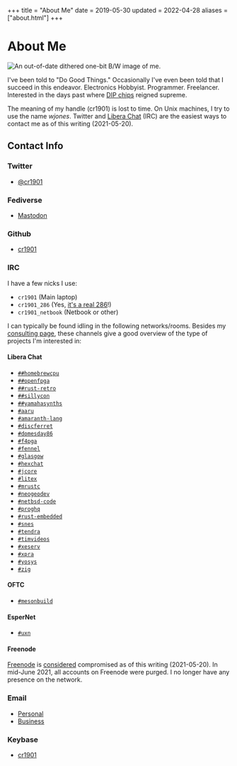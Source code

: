 +++
title = "About Me"
date = 2019-05-30
updated = 2022-04-28
aliases = ["about.html"]
+++

# About Me
![An out-of-date dithered one-bit B/W image of me.](me_hgc_fir.png)

I've been told to "Do Good Things." Occasionally I've even been told that I
succeed in this endeavor. Electronics Hobbyist. Programmer. Freelancer.
Interested in the days past where [DIP chips](https://en.wikipedia.org/wiki/Dual_in-line_package)
reigned supreme.

The meaning of my handle (cr1901) is lost to time. On Unix machines, I try to
use the name _wjones_. Twitter and [Libera Chat](https://libera.chat) (IRC) are
the easiest ways to contact me as of this writing (2021-05-20).

## Contact Info
### Twitter
* [@cr1901](https://twitter.com/cr1901)

### Fediverse
* <a rel="me" href="https://mastodon.social/@cr1901">Mastodon</a>

### Github
* [cr1901](https://github.com/cr1901)

### IRC
I have a few nicks I use:
* `cr1901` (Main laptop)
* `cr1901_286` (Yes, [it's a real 286](https://www.youtube.com/watch?v=rCEGX4hrvWg)!)
* `cr1901_netbook` (Netbook or other)

I can typically be found idling in the following networks/rooms. Besides my
[consulting page](/consult/#other-projects), these channels give a good
overview of the type of projects I'm interested in:

#### Libera Chat
* [`##homebrewcpu`](https://web.libera.chat/?nick=Guest?##homebrewcpu)
* [`##openfpga`](https://web.libera.chat/?nick=Guest?##openfpga)
* [`##rust-retro`](https://web.libera.chat/?nick=Guest?##rust-retro)
* [`##sillycon`](https://web.libera.chat/?nick=Guest?##sillycon)
* [`##yamahasynths`](https://web.libera.chat/?nick=Guest?##yamahasynths)
* [`#aaru`](https://web.libera.chat/?nick=Guest?#aaru)
* [`#amaranth-lang`](https://web.libera.chat/?nick=Guest?#amaranth-lang)
* [`#discferret`](https://web.libera.chat/?nick=Guest?#discferret)
* [`#domesday86`](https://web.libera.chat/?nick=Guest?#domesday86)
* [`#f4pga`](https://web.libera.chat/?nick=Guest?#f4pga)
* [`#fennel`](https://web.libera.chat/?nick=Guest?#fennel)
* [`#glasgow`](https://web.libera.chat/?nick=Guest?#glasgow)
* [`#hexchat`](https://web.libera.chat/?nick=Guest?#hexchat)
* [`#jcore`](https://web.libera.chat/?nick=Guest?#jcore)
* [`#litex`](https://web.libera.chat/?nick=Guest?#litex)
* [`#mrustc`](https://web.libera.chat/?nick=Guest?#mrustc)
* [`#neogeodev`](https://web.libera.chat/?nick=Guest?#neogeodev)
* [`#netbsd-code`](https://web.libera.chat/?nick=Guest?#netbsd-code)
* [`#proghq`](https://web.libera.chat/?nick=Guest?#proghq)
* [`#rust-embedded`](https://web.libera.chat/?nick=Guest?#rust-embedded)
* [`#snes`](https://web.libera.chat/?nick=Guest?#snes)
* [`#tendra`](https://web.libera.chat/?nick=Guest?#tendra)
* [`#timvideos`](https://web.libera.chat/?nick=Guest?#timvideos)
* [`#xeserv`](https://web.libera.chat/?nick=Guest?#xeserv)
* [`#xpra`](https://web.libera.chat/?nick=Guest?#xpra)
* [`#yosys`](https://web.libera.chat/?nick=Guest?#yosys)
* [`#zig`](https://web.libera.chat/?nick=Guest?#zig)

#### OFTC
* [`#mesonbuild`](https://webchat.oftc.net/?channels=#mesonbuild)

#### EsperNet
* [`#uxn`](https://webchat.esper.net/?channels=uxn)

#### Freenode
[Freenode](https://freenode.net) is [considered](https://gist.github.com/joepie91/df80d8d36cd9d1bde46ba018af497409)
compromised as of this writing (2021-05-20). In mid-June 2021, all accounts on
Freenode were purged. I no longer have any presence on the network.

### Email
* [Personal](mailto:thor0505@comcast.net)
* [Business](mailto:wjones@wdj-consulting.com)

### Keybase
* [cr1901](https://keybase.io/cr1901)
